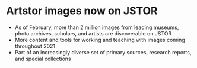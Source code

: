 <param ve-config title="Artstor on JSTOR" banner="https://picsum.photos/id/857/1000/400" layout="vertical">


# Artstor images now on JSTOR

- As of February, more than 2 million images from leading museums, photo archives, scholars, and artists are discoverable on JSTOR
- More content and tools for working and teaching with images coming throughout 2021
- Part of an increasingly diverse set of primary sources, research reports, and special collections
<param ve-iframe src="https://www.jstor.org/action/doImageSearch/">
